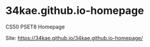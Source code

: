 # 34kae.github.io-homepage
CS50 PSET8 Homepage


Site: https://34kae.github.io/34kae.github.io-homepage/
